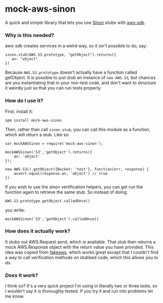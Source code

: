 # mock-aws-sinon

A quick and simple library that lets you use [Sinon](http://sinonjs.org) stubs with [aws-sdk](https://aws.amazon.com/sdk-for-node-js/).

### Why is this needed?

aws-sdk creates services in a weird way, so it isn't possible to do, say:

    sinon.stub(AWS.S3.prototype, "getObject").returns({
       an: "object"
    })
    
Because `AWS.S3.prototype` doesn't actually have a function called getObject. It is possible
to just stub an instance of `new AWS.S3`, but chances are you instantiating that in your non-test
code, and don't want to structure it weirdly just so that you can run tests properly.

### How do I use it?

First, install it:

    npm install mock-aws-sinon

Then, rather than call `sinon.stub`, you can call this module as a function, which will return a stub. Like so:

    var mockAWSSinon = require('mock-aws-sinon');
    
    mockAWSSinon('S3','getObject').returns({
        an: 'object'
    });
    
    new AWS.S3().getObject({Bucket: 'test'}, function(err, response) {
        assert.equal(response.an, 'object') // true
    })
    
If you wish to use the sinon vertification helpers, you can get run the function again to retrieve the same
stub. So instead of doing:

    AWS.S3.prototype.getObject.calledOnce()

you write:

    mockAWSSinon('S3','getObject').calledOnce()
    
### How does it actually work?

It stubs out AWS.Request.send, which *is* available. That stub then returns a mock AWS.Response object with the return value you have provided. This idea was copied from [fakeaws](https://github.com/k-kinzal/fakemock), which works great except that I couldn't find a way to call verification methods on stubbed code, which this allows you to do.

### _Does_ it work?

I think so? It's a very quick project I'm using in literally two or three tests, so I wouldn't say it is thoroughly tested. If you try it and run into problems let me know.

